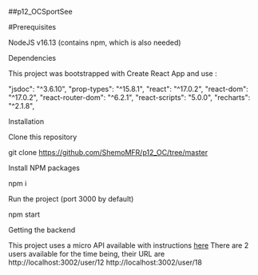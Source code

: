 ##p12_OCSportSee

#Prerequisites

NodeJS v16.13 (contains npm, which is also needed)

Dependencies

This project was bootstrapped with Create React App and use :

"jsdoc": "^3.6.10",
"prop-types": "^15.8.1",
"react": "^17.0.2",
"react-dom": "^17.0.2",
"react-router-dom": "^6.2.1",
"react-scripts": "5.0.0",
"recharts": "^2.1.8",

Installation

Clone this repository

git clone https://github.com/ShemoMFR/p12_OC/tree/master

Install NPM packages

npm i

Run the project (port 3000 by default)

npm start

Getting the backend

This project uses a micro API available with instructions [here](https://github.com/OpenClassrooms-Student-Center/P9-front-end-dashboard)
There are 2 users available for the time being, their URL are
    http://localhost:3002/user/12
    http://localhost:3002/user/18

